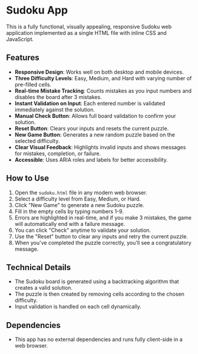 # Sudoku App

This is a fully functional, visually appealing, responsive Sudoku web application implemented as a single HTML file with inline CSS and JavaScript.

## Features

- **Responsive Design**: Works well on both desktop and mobile devices.
- **Three Difficulty Levels**: Easy, Medium, and Hard with varying number of pre-filled cells.
- **Real-time Mistake Tracking**: Counts mistakes as you input numbers and disables the board after 3 mistakes.
- **Instant Validation on Input**: Each entered number is validated immediately against the solution.
- **Manual Check Button**: Allows full board validation to confirm your solution.
- **Reset Button**: Clears your inputs and resets the current puzzle.
- **New Game Button**: Generates a new random puzzle based on the selected difficulty.
- **Clear Visual Feedback**: Highlights invalid inputs and shows messages for mistakes, completion, or failure.
- **Accessible**: Uses ARIA roles and labels for better accessibility.

## How to Use

1. Open the `sudoku.html` file in any modern web browser.
2. Select a difficulty level from Easy, Medium, or Hard.
3. Click "New Game" to generate a new Sudoku puzzle.
4. Fill in the empty cells by typing numbers 1-9.
5. Errors are highlighted in real-time, and if you make 3 mistakes, the game will automatically end with a failure message.
6. You can click "Check" anytime to validate your solution.
7. Use the "Reset" button to clear any inputs and retry the current puzzle.
8. When you've completed the puzzle correctly, you'll see a congratulatory message.

## Technical Details

- The Sudoku board is generated using a backtracking algorithm that creates a valid solution.
- The puzzle is then created by removing cells according to the chosen difficulty.
- Input validation is handled on each cell dynamically.

## Dependencies

- This app has no external dependencies and runs fully client-side in a web browser.

